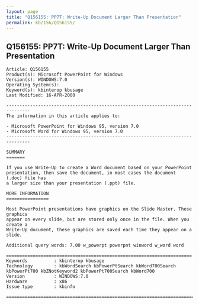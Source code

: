 ```yaml
---
layout: page
title: "Q156155: PP7T: Write-Up Document Larger Than Presentation"
permalink: kb/156/Q156155/
---
```


## Q156155: PP7T: Write-Up Document Larger Than Presentation

	Article: Q156155
	Product(s): Microsoft PowerPoint for Windows
	Version(s): WINDOWS:7.0
	Operating System(s): 
	Keyword(s): kbinterop kbusage
	Last Modified: 16-APR-2000
	
	-------------------------------------------------------------------------------
	The information in this article applies to:
	
	- Microsoft PowerPoint for Windows 95, version 7.0 
	- Microsoft Word for Windows 95, version 7.0 
	-------------------------------------------------------------------------------
	
	SUMMARY
	=======
	
	If you use Write-Up to create a Word document based on your PowerPoint
	presentation, then save the document, in most cases the document (.doc) file has
	a larger size than your presentation (.ppt) file.
	
	MORE INFORMATION
	================
	
	Most PowerPoint presentations have graphics on the Slide Master. These graphics
	appear on every slide, but are stored only once in the file. When you create a
	Write-Up document, these graphics are saved each time they appear on a slide.
	
	Additional query words: 7.00 w_powerpt powerpnt winword w_word word
	
	======================================================================
	Keywords          : kbinterop kbusage 
	Technology        : kbWordSearch kbPowerPtSearch kbWord700Search kbPowerPt700 kbZNotKeyword2 kbPowerPt700Search kbWord700
	Version           : WINDOWS:7.0
	Hardware          : x86
	Issue type        : kbinfo
	
	=============================================================================
	
